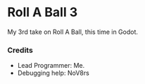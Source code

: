 # Roll A Ball 3
 My 3rd take on Roll A Ball, this time in Godot.

### Credits
- Lead Programmer: Me.
- Debugging help: NoV8rs